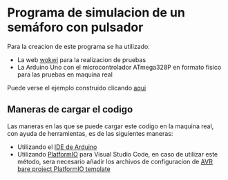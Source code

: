 # Programa de simulacion de un semáforo con pulsador

Para la creacion de este programa se ha utilizado: 
- La web [wokwi](https://wokwi.com/projects/new/arduino-uno) para la realizacion de pruebas
- La Arduino Uno con el microcontrolador ATmega328P en formato fisico para las pruebas en maquina real

Puede verse el ejemplo construido clicando [aqui](https://wokwi.com/projects/403501435399296001)

## Maneras de cargar el codigo

Las maneras en las que se puede cargar este codigo en la maquina real, con ayuda de herramientas, es de las siguientes maneras:
- Utilizando el [IDE de Arduino](https://www.arduino.cc/en/software)
- Utilizando [PlatformIO](https://marketplace.visualstudio.com/items?itemName=platformio.platformio-ide) para Visual Studio Code, en caso de utilizar este método, sera necesario añadir los archivos de configuracion de [AVR bare project PlatformIO template](https://gitlab.com/jjchico-edc/avr-pio-template/)
